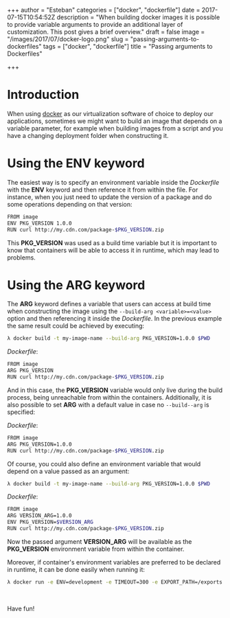 +++
author = "Esteban"
categories = ["docker", "dockerfile"]
date = 2017-07-15T10:54:52Z
description = "When building docker images it is possible to provide variable arguments to provide an additional layer of customization. This post gives a brief overview."
draft = false
image = "/images/2017/07/docker-logo.png"
slug = "passing-arguments-to-dockerfiles"
tags = ["docker", "dockerfile"]
title = "Passing arguments to Dockerfiles"

+++


# Introduction

When using [docker](https://www.docker.com/) as our virtualization software of choice to deploy our applications, sometimes we might want to build an image that depends on a variable parameter, for example when building images from a script and you have a changing deployment folder when constructing it.

# Using the ENV keyword

The easiest way is to specify an environment variable inside the *Dockerfile* with the **ENV** keyword and then reference it from within the file. For instance, when you just need to update the version of a package and do some operations depending on that version:

```sh
FROM image
ENV PKG_VERSION 1.0.0
RUN curl http://my.cdn.com/package-$PKG_VERSION.zip
```

This **PKG_VERSION** was used as a build time variable but it is important to know that containers will be able to access it in runtime, which may lead to problems.

# Using the ARG keyword

The **ARG** keyword defines a variable that users can access at build time when constructing the image using the `--build-arg <variable>=<value>` option and then referencing it inside the *Dockerfile*. In the previous example the same result could be achieved by executing:

```sh
λ docker build -t my-image-name --build-arg PKG_VERSION=1.0.0 $PWD
```

*Dockerfile*:
```sh
FROM image
ARG PKG_VERSION
RUN curl http://my.cdn.com/package-$PKG_VERSION.zip
```

And in this case, the **PKG_VERSION** variable would only live during the build process, being unreachable from within the containers. Additionally, it is also possible to set **ARG** with a default value in case no `--build--arg` is specified:

*Dockerfile*:
```sh
FROM image
ARG PKG_VERSION=1.0.0
RUN curl http://my.cdn.com/package-$PKG_VERSION.zip
```

Of course, you could also define an environment variable that would depend on a value passed as an argument:

```sh
λ docker build -t my-image-name --build-arg PKG_VERSION=1.0.0 $PWD
```

*Dockerfile*:
```sh
FROM image
ARG VERSION_ARG=1.0.0
ENV PKG_VERSION=$VERSION_ARG
RUN curl http://my.cdn.com/package-$PKG_VERSION.zip
```

Now the passed argument **VERSION_ARG** will be available as the **PKG_VERSION** environment variable from within the container.

Moreover, if container's environment variables are preferred to be declared in runtime, it can be done easily when running it:

```sh
λ docker run -e ENV=development -e TIMEOUT=300 -e EXPORT_PATH=/exports ruby
```

<br>

Have fun!

